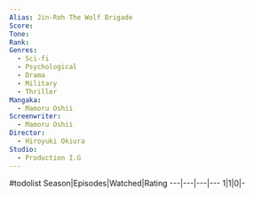 ```yaml
---
Alias: Jin-Roh The Wolf Brigade
Score:
Tone: 
Rank:
Genres:
  - Sci-fi
  - Psychological
  - Drama
  - Military
  - Thriller
Mangaka:
  - Mamoru Oshii
Screenwriter:
  - Mamoru Oshii
Director:
  - Hiroyuki Okiura
Studio:
  - Production I.G
---
```

#todolist
Season|Episodes|Watched|Rating
---|---|---|---
1|1|0|-
